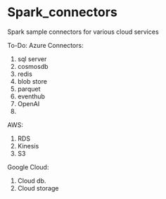 # Spark_connectors
Spark sample connectors for various cloud services

To-Do:
Azure Connectors:
1. sql server
2. cosmosdb
3. redis
4. blob store
5. parquet
6. eventhub
7. OpenAI
8. 

AWS:
1. RDS
2. Kinesis
3. S3

Google Cloud:
1. Cloud db.
2. Cloud storage
